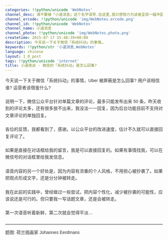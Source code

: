 ```yaml
---
categories: !!python/unicode 'WebNotes'
channel_desc: 请不要被「小道消息」这个名字误导.在这里,我只想努力为读者呈现一幅中国互联网的清明上河图.
channel_ercode: !!python/unicode 'img/WebNotes.ercode.png'
channel_id: !!python/unicode 'WebNotes'
channel_name: 小道消息
channel_photo: !!python/unicode 'img/WebNotes.photo.png'
createtime: 2015-07-17 15:48:39+00:00
description: 今天说一下关于微信「系统抖动」的事情…
keywords: !!python/str '小道消息,WebNotes'
language: chinese
layout: 1_0_post
tags: !!python/unicode 'internet'
title: 小道夜谈 · 微信的「系统抖动」是怎么回事?
---
```

<div class="rich_media_content" id="js_content">
<p style="font-family: Avenir, sans-serif; line-height: 1.6em; border: 0px; margin-top: 2px; margin-bottom: 22px; padding: 0px; outline: 0px; color: rgb(51, 51, 51); white-space: normal;">
         今天说一下关于微信「系统抖动」的事情，Uber 被屏蔽是怎么回事? 用户该相信谁? 运营者该借鉴什么?
        </p>
<p>
<mpvoice class="res_iframe js_editor_audio audio_iframe" name="%E5%B0%8F%E9%81%93%E5%A4%9C%E8%B0%88%C2%B7%E5%BE%AE%E4%BF%A1%E7%9A%84%E7%B3%BB%E7%BB%9F%E6%8A%96%E5%8A%A8" play_length="277000" src="/cgi-bin/readtemplate?t=tmpl/audio_tmpl&amp;name=%E5%B0%8F%E9%81%93%E5%A4%9C%E8%B0%88%C2%B7%E5%BE%AE%E4%BF%A1%E7%9A%84%E7%B3%BB%E7%BB%9F%E6%8A%96%E5%8A%A8&amp;play_length=04:37" voice_encode_fileid="MjM5ODIyMTE0MF8yMTIwNjcyNjE=">
</mpvoice>
</p>
<p style="font-family: Avenir, sans-serif; line-height: 1.6em; border: 0px; margin-top: 2px; margin-bottom: 22px; padding: 0px; outline: 0px; color: rgb(51, 51, 51); white-space: normal;">
         说明一下，微信公众平台针对单篇文章的评论，最多只能发布出来 50 条，昨天收到的评论太多，还有很多放不出来，我没法一一回复，因为后台功能目前不支持对文章评论的单独回复。
        </p>
<p style="font-family: Avenir, sans-serif; line-height: 1.6em; border: 0px; margin-top: 2px; margin-bottom: 22px; padding: 0px; outline: 0px; color: rgb(51, 51, 51); white-space: normal;">
         各位的反馈，我都看到了，感谢。以公众平台的改进速度，估计不久就可以直接回复评论了。
        </p>
<p style="font-family: Avenir, sans-serif; line-height: 1.6em; border: 0px; margin-top: 2px; margin-bottom: 22px; padding: 0px; outline: 0px; color: rgb(51, 51, 51); white-space: normal;">
         如果是直接在对话框给我的留言，我是可以直接回复的。如果有事情找我，可以在微信号的对话框里给我发信息。
        </p>
<p style="font-family: Avenir, sans-serif; line-height: 1.6em; border: 0px; margin-top: 2px; margin-bottom: 22px; padding: 0px; outline: 0px; color: rgb(51, 51, 51); white-space: normal;">
         语音内容的另一个好处是，因为内容有浓重的个人风格，不用担心被抄袭了。如果把观点形成文字，还是分分钟被转走。
        </p>
<p style="font-family: Avenir, sans-serif; line-height: 1.6em; border: 0px; margin-top: 2px; margin-bottom: 22px; padding: 0px; outline: 0px; color: rgb(51, 51, 51); white-space: normal;">
         我在此前的实践中，曾经做过一些尝试，把内容个性化，减少被抄袭的可能性，应该说还是可行的。但只要我一写话题文章，还是会被转走。
        </p>
<p style="font-family: Avenir, sans-serif; line-height: 1.6em; border: 0px; margin-top: 2px; margin-bottom: 22px; padding: 0px; outline: 0px; color: rgb(51, 51, 51); white-space: normal;">
         第一次语音听着新鲜，第二次就会觉得平淡…
        </p>
<hr style="font-family: Avenir, sans-serif; line-height: 1.6em; border-right-width: 0px; border-bottom-width: 0px; border-left-width: 0px; border-top-style: solid; border-top-color: rgb(234, 234, 234); height: 1px; margin: 1em 0px; padding: 0px; color: rgb(51, 51, 51); white-space: normal;"/>
<p style="font-family: Avenir, sans-serif; line-height: 1.6em; border: 0px; margin-top: 2px; margin-bottom: 22px; padding: 0px; outline: 0px; color: rgb(51, 51, 51); white-space: normal;">
         题图: 荷兰插画家 Johannes Eerdmans
        </p>
<p>
<br/>
</p>
</div>